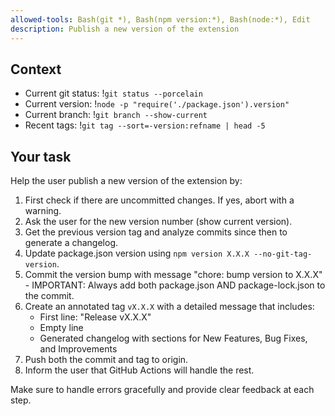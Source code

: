 ```yaml
---
allowed-tools: Bash(git *), Bash(npm version:*), Bash(node:*), Edit
description: Publish a new version of the extension
---
```


## Context

- Current git status: !`git status --porcelain`
- Current version: !`node -p "require('./package.json').version"`
- Current branch: !`git branch --show-current`
- Recent tags: !`git tag --sort=-version:refname | head -5`

## Your task

Help the user publish a new version of the extension by:

1. First check if there are uncommitted changes. If yes, abort with a warning.
2. Ask the user for the new version number (show current version).
3. Get the previous version tag and analyze commits since then to generate a changelog.
4. Update package.json version using `npm version X.X.X --no-git-tag-version`.
5. Commit the version bump with message "chore: bump version to X.X.X" - IMPORTANT: Always add both package.json AND package-lock.json to the commit.
6. Create an annotated tag `vX.X.X` with a detailed message that includes:
   - First line: "Release vX.X.X"
   - Empty line
   - Generated changelog with sections for New Features, Bug Fixes, and Improvements
7. Push both the commit and tag to origin.
8. Inform the user that GitHub Actions will handle the rest.

Make sure to handle errors gracefully and provide clear feedback at each step.